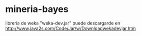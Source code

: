 # mineria-bayes

libreria de weka "weka-dev.jar" puede descargarde en http://www.java2s.com/Code/Jar/w/Downloadwekadevjar.htm
